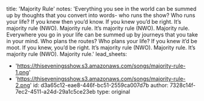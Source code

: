 title: 'Majority Rule'
notes: 'Everything you see in the world can be summed up by thoughts that you convert into words- who runs the show? Who runs your life? If you knew then you’d know. If you knew you’d be right. It’s majority rule (NWO). Majority rule. It’s majority rule (NWO). Majority rule. Everywhere you go in your life can be summed up by journeys that you take in your mind. Who plans the routes? Who plans your life? If you knew it’d be moot. If you knew, you’d be right. It’s majority rule (NWO). Majority rule. It’s majority rule (NWO). Majority rule.'
lead_sheets:
  - 'https://thiseveningsshow.s3.amazonaws.com/songs/majority-rule-1.png'
  - 'https://thiseveningsshow.s3.amazonaws.com/songs/majority-rule-2.png'
id: d3a65c12-eae8-446f-bc51-2559ca007d7b
author: 7328c14f-7ec2-4511-a24d-29a1c5ce23eb
type: original

